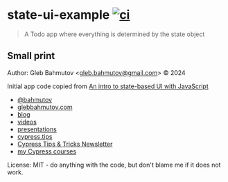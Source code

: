 # state-ui-example [![ci](https://github.com/bahmutov/state-ui-example/actions/workflows/ci.yml/badge.svg?branch=main)](https://github.com/bahmutov/state-ui-example/actions/workflows/ci.yml)

> A Todo app where everything is determined by the state object

## Small print

Author: Gleb Bahmutov &lt;gleb.bahmutov@gmail.com&gt; &copy; 2024

Initial app code copied from [An intro to state-based UI with JavaScript](https://gomakethings.com/an-intro-to-state-based-ui-with-javascript/)

- [@bahmutov](https://twitter.com/bahmutov)
- [glebbahmutov.com](https://glebbahmutov.com)
- [blog](https://glebbahmutov.com/blog)
- [videos](https://www.youtube.com/glebbahmutov)
- [presentations](https://slides.com/bahmutov)
- [cypress.tips](https://cypress.tips)
- [Cypress Tips & Tricks Newsletter](https://cypresstips.substack.com/)
- [my Cypress courses](https://cypress.tips/courses)

License: MIT - do anything with the code, but don't blame me if it does not work.
